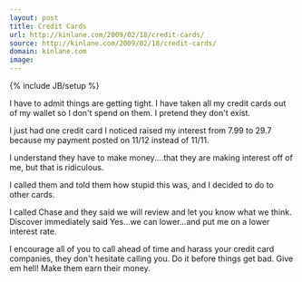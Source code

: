 ```yaml
---
layout: post
title: Credit Cards
url: http://kinlane.com/2009/02/18/credit-cards/
source: http://kinlane.com/2009/02/18/credit-cards/
domain: kinlane.com
image: 
---
```

{% include JB/setup %}<p>I have to admit things are getting tight.  I have taken all my credit cards out of my wallet so I don't spend on them.  I pretend they don't exist.<p></p>
I just had one credit card I noticed raised my interest from 7.99 to 29.7 because my payment posted on 11/12 instead of 11/11.<p></p>
I understand they have to make money....that they are making interest off of me, but that is ridiculous.<p></p>
I called them and told them how stupid this was, and I decided to do to other cards.<p></p>
I called Chase and they said we will review and let you know what we think.  Discover immediately said Yes...we can lower...and put me on a lower interest rate.<p></p>
I encourage all of you to call ahead of time and harass your credit card companies, they don't hesitate calling you.  Do it before things get bad.  Give em hell!  Make them earn their money.</p>
